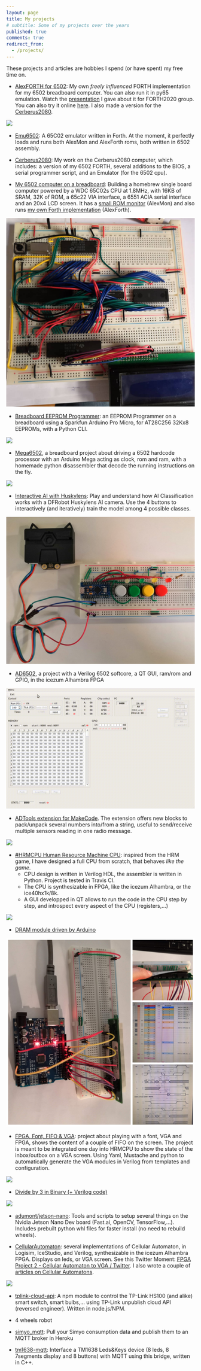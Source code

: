 ```yaml
---
layout: page
title: My projects
# subtitle: Some of my projects over the years
published: true
comments: true
redirect_from:
  - /projects/
---
```


These projects and articles are hobbies I spend (or have spent) my free time on.

- [AlexFORTH for 6502](https://github.com/adumont/hb6502/tree/main/forth#homebrew-6502-sbc---forth): My own *freely influenced* FORTH implementation for my 6502 breadboard computer. You can also run it in py65 emulation. Watch the [presentation](https://adumont.github.io/talks/) I gave about it for FORTH2020 group. You can also try it online [here](https://replit.com/@AlexandreDumon1/Alex-Forth). I also made a version for the [Cerberus2080](https://github.com/adumont/CERBERUS2080#cerberus2080).

![](https://adumont.github.io/assets/img/forth/AlexForth_LCDdemo.png)

- [Emu6502](https://github.com/adumont/emu6502): A 65C02 emulator written in Forth. At the moment, it perfectly loads and runs both AlexMon and AlexForth roms, both written in 6502 assembly.

- [Cerberus2080](https://github.com/adumont/CERBERUS2080#cerberus2080): My work on the Cerberus2080 computer, which includes: a version of my 6502 FORTH, several additions to the BIOS, a serial programmer script, and an Emulator (for the 6502 cpu).

- [My 6502 computer on a breadboard](https://github.com/adumont/hb6502#homebrew-6502-sbc): Building a homebrew single board computer powered by a WDC 65C02s CPU at 1.8MHz, with 16KB of SRAM, 32K of ROM, a 65c22 VIA interface, a 6551 ACIA serial interface and an 20x4 LCD screen. It has a [small ROM monitor](https://github.com/adumont/hb6502#monitor) (AlexMon) and also runs [my own Forth implementation](https://github.com/adumont/hb6502/tree/main/forth#homebrew-6502-sbc---forth) (AlexForth).

![](https://github.com/adumont/hb6502/raw/main/sbc/imgs/IMG_20210507_202922_616.jpg)

- [Breadboard EEPROM Programmer](https://github.com/adumont/hb6502/tree/main/programmer#breadboard-eeprom-programmer): an EEPROM Programmer on a breadboard using a Sparkfun Arduino Pro Micro, for AT28C256 32Kx8 EEPROMs, with a Python CLI.

![](https://github.com/adumont/mega6502/raw/main/imgs/programmer.jpg)

- [Mega6502](https://github.com/adumont/mega6502#6502-cpu-driven-by-an-arduino-mega), a breadboard project about driving a 6502 hardcode processor with an Arduino Mega acting as clock, rom and ram, with a homemade python disassembler that decode the running instructions on the fly.

![](https://github.com/adumont/mega6502/raw/main/imgs/mega6502.jpg)

- [Interactive AI with Huskylens](https://github.com/adumont/ProMicro-Huskylens#readme): Play and understand how AI Classification works with a DFRobot Huskylens AI camera. Use the 4 buttons to interactively (and iteratively) train the model among 4 possible classes.

![](https://github.com/adumont/ProMicro-Huskylens/raw/main/doc/IMG_20210102_191126.jpg)

- [AD6502](https://github.com/adumont/ad6502#ad6502), a project with a Verilog 6502 softcore, a QT GUI, ram/rom and GPIO, in the icezum Alhambra FPGA

![](https://github.com/adumont/ad6502/raw/master/assets/gui/vokoscreen-2020-05-24_15-01-50.gif)

- [ADTools extension for MakeCode](https://adumont.github.io/pxt-ADTools/). The extension offers new blocks to pack/unpack several numbers into/from a string, useful to send/receive multiple sensors reading in one radio message.

![](https://github.com/adumont/test-extension/raw/master/.github/makecode/blocks.png)

- [#HRMCPU Human Resource Machine CPU](https://github.com/adumont/hrm-cpu#human-resource-machine-cpu-verilog): inspired from the HRM game, I have designed a full CPU from scratch, that behaves *like the game*.
  - CPU design is written in Verilog HDL, the assembler is written in Python. Project is tested in Travis CI.
  - The CPU is synthesizable in FPGA, like the icezum Alhambra, or the ice40hx1k/8k.
  - A GUI developped in QT allows to run the code in the CPU step by step, and introspect every aspect of the CPU (registers,...)

![](https://adumont.github.io/assets/img/hrmcpu.gif)

- [DRAM module driven by Arduino](https://github.com/adumont/dram)

![](https://github.com/adumont/dram/raw/master/pics/4images.jpg)

- [FPGA, Font, FIFO & VGA](https://github.com/adumont/fpga-font): project about playing with a font, VGA and FPGA, shows the content of a couple of FIFO on the screen. The project is meant to be integrated one day into HRMCPU to show the state of the inbox/outbox on a VGA screen. Using Yaml, Mustache and python to automatically generate the VGA modules in Verilog from templates and configuration.

![](https://pbs.twimg.com/media/EYFBDGVXsAAK0z5?format=jpg&name=small)

- [Divide by 3 in Binary (+ Verilog code)](https://telegra.ph/Divide-by-3-in-Binary-Verilog-05-02)

![](https://telegra.ph/file/12589033ac77a274052a7.png)

- [adumont/jetson-nano](https://github.com/adumont/jetson-nano/blob/master/README.md): Tools and scripts to setup several things on the Nvidia Jetson Nano Dev board (Fast.ai, OpenCV, TensorFlow,...). Includes prebuilt python whl files for faster install (no need to rebuild wheels).

- [CellularAutomaton](https://github.com/adumont/CellularAutomaton): several implementations of Cellular Automaton, in Logisim, IceStudio, and Verilog, synthesizable in the icezum Alhambra FPGA. Displays on leds, or VGA screen. See this Twitter Moment: [FPGA Project 2 - Cellular Automaton to VGA / Twitter](https://twitter.com/i/events/955588183252701184). I also wrote a couple of [articles on Cellular Automatons](https://maker.itnerd.space/tag/automaton/).

![](https://pbs.twimg.com/media/DUQ6faiWsAIc3DO?format=png&name=small)

- <a name="tplink-cloud-api"></a>[tplink-cloud-api](https://github.com/adumont/tplink-cloud-api): A npm module to control the TP-Link HS100 (and alike) smart switch, smart bulbs,... using TP-Link unpublish cloud API (reversed engineer). Written in node.js/NPM.

- 4 wheels robot

- [simyo_mqtt](https://github.com/adumont/simyo_mqtt): Pull your Simyo consumption data and publish them to an MQTT broker in Heroku

- [tm1638-mqtt](https://github.com/adumont/tm1638-mqtt): Interface a TM1638 Leds&Keys device (8 leds, 8 7segments display and 8 buttons) with MQTT using this bridge, written in C++.

